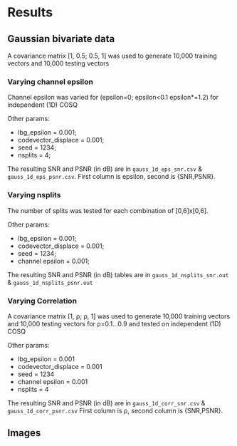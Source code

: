 # Results

## Gaussian bivariate data
A covariance matrix [1, 0.5; 0.5, 1] was used to generate 10,000 training vectors and 10,000 testing vectors
### Varying channel epsilon

Channel epsilon was varied for (epsilon=0; epsilon<0.1 epsilon*=1.2) for independent (1D) COSQ

Other params:
 * lbg_epsilon = 0.001;
 * codevector_displace = 0.001;
 * seed = 1234;
 * nsplits = 4;

The resulting SNR and PSNR (in dB) are in `gauss_1d_eps_snr.csv` & `gauss_1d_eps_psnr.csv`. First column is epsilon, second is {SNR,PSNR}.

### Varying nsplits

The number of splits was tested for each combination of [0,6]x[0,6].

Other params:
 * lbg_epsilon = 0.001;
 * codevector_displace = 0.001;
 * seed = 1234;
 * channel epsilon = 0.001;

The resulting SNR and PSNR (in dB) tables are in `gauss_1d_nsplits_snr.out` & `gauss_1d_nsplits_psnr.out`

### Varying Correlation
A covariance matrix [1, ρ; ρ, 1] was used to generate 10,000 training vectors and 10,000 testing vectors for ρ=0.1...0.9 and tested on independent (1D) COSQ

Other params:
 * lbg_epsilon = 0.001
 * codevector_displace = 0.001
 * seed = 1234
 * channel epsilon = 0.001
 * nsplits = 4

The resulting SNR and PSNR (in dB) are in `gauss_1d_corr_snr.csv` & `gauss_1d_corr_psnr.csv` First column is ρ, second column is {SNR,PSNR}.

## Images


